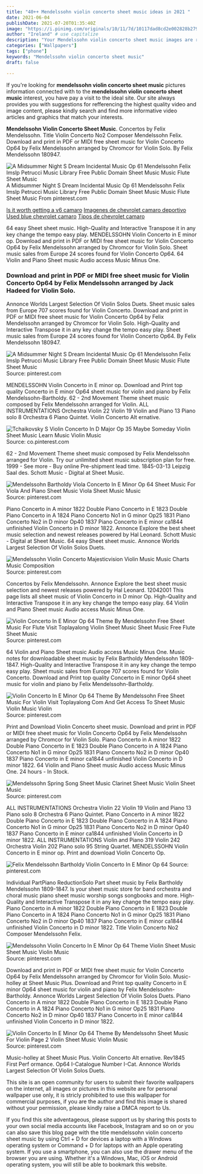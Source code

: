 ```yaml
---
title: "40++ Mendelssohn violin concerto sheet music ideas in 2021 "
date: 2021-06-04
publishDate: 2021-07-20T01:35:40Z
image: "https://i.pinimg.com/originals/10/11/7d/10117dad8cd2e002828b27951d6ff067.png"
author: "Ireland" # use capitalize
description: "Your Mendelssohn violin concerto sheet music images are ready in this website. Mendelssohn violin concerto sheet music are a topic that is being searched for and liked by netizens today. You can Download the Mendelssohn violin concerto sheet music files here. Download all free vectors."
categories: ["Wallpapers"]
tags: ["phone"]
keywords: "Mendelssohn violin concerto sheet music"
draft: false

---
```


If you're looking for **mendelssohn violin concerto sheet music** pictures information connected with to the **mendelssohn violin concerto sheet music** interest, you have pay a visit to the ideal  site.  Our site always  provides you with  suggestions  for refferencing  the highest  quality video and image  content, please kindly search and find more informative video articles and graphics  that match your interests.

**Mendelssohn Violin Concerto Sheet Music**. Concertos by Felix Mendelssohn. Title Violin Concerto No2 Composer Mendelssohn Felix. Download and print in PDF or MIDI free sheet music for Violin Concerto Op64 by Felix Mendelssohn arranged by Chromcor for Violin Solo. By Felix Mendelssohn 180947.

![A Midsummer Night S Dream Incidental Music Op 61 Mendelssohn Felix Imslp Petrucci Music Library Free Public Domain Sheet Music Music Flute Sheet Music](https://i.pinimg.com/originals/30/22/c1/3022c110ddc42bd8650b0a7909a979df.png "A Midsummer Night S Dream Incidental Music Op 61 Mendelssohn Felix Imslp Petrucci Music Library Free Public Domain Sheet Music Music Flute Sheet Music")
A Midsummer Night S Dream Incidental Music Op 61 Mendelssohn Felix Imslp Petrucci Music Library Free Public Domain Sheet Music Music Flute Sheet Music From pinterest.com

[Is it worth getting a v6 camaro](/is-it-worth-getting-a-v6-camaro/)
[Imagenes de chevrolet camaro deportivo](/imagenes-de-chevrolet-camaro-deportivo/)
[Used blue chevrolet camaro](/used-blue-chevrolet-camaro/)
[Tipos de chevrolet camaro](/tipos-de-chevrolet-camaro/)

64 easy Sheet sheet music. High-Quality and Interactive Transpose it in any key change the tempo easy play. MENDELSSOHN Violin Concerto in E minor op. Download and print in PDF or MIDI free sheet music for Violin Concerto Op64 by Felix Mendelssohn arranged by Chromcor for Violin Solo. Sheet music sales from Europe 24 scores found for Violin Concerto Op64. 64 Violin and Piano Sheet music Audio access Music Minus One.

### Download and print in PDF or MIDI free sheet music for Violin Concerto Op64 by Felix Mendelssohn arranged by Jack Hadeed for Violin Solo.

Annonce Worlds Largest Selection Of Violin Solos Duets. Sheet music sales from Europe 707 scores found for Violin Concerto. Download and print in PDF or MIDI free sheet music for Violin Concerto Op64 by Felix Mendelssohn arranged by Chromcor for Violin Solo. High-Quality and Interactive Transpose it in any key change the tempo easy play. Sheet music sales from Europe 24 scores found for Violin Concerto Op64. By Felix Mendelssohn 180947.


![A Midsummer Night S Dream Incidental Music Op 61 Mendelssohn Felix Imslp Petrucci Music Library Free Public Domain Sheet Music Music Flute Sheet Music](https://i.pinimg.com/originals/30/22/c1/3022c110ddc42bd8650b0a7909a979df.png "A Midsummer Night S Dream Incidental Music Op 61 Mendelssohn Felix Imslp Petrucci Music Library Free Public Domain Sheet Music Music Flute Sheet Music")
Source: pinterest.com

MENDELSSOHN Violin Concerto in E minor op. Download and Print top quality Concerto in E minor Op64 sheet music for violin and piano by Felix Mendelssohn-Bartholdy. 62 - 2nd Movement Theme sheet music composed by Felix Mendelssohn arranged for Violin. ALL INSTRUMENTATIONS Orchestra Violin 22 Violin 19 Violin and Piano 13 Piano solo 8 Orchestra 6 Piano Quintet. Violin Concerto Alt ernative.

![Tchaikovsky S Violin Concerto In D Major Op 35 Maybe Someday Violin Sheet Music Learn Music Violin Music](https://i.pinimg.com/originals/ca/97/6a/ca976ac5a91d974f3cfb0e9cbbcc6d40.png "Tchaikovsky S Violin Concerto In D Major Op 35 Maybe Someday Violin Sheet Music Learn Music Violin Music")
Source: co.pinterest.com

62 - 2nd Movement Theme sheet music composed by Felix Mendelssohn arranged for Violin. Try our unlimited sheet music subscription plan for free. 1999 - See more - Buy online Pre-shipment lead time. 1845-03-13 Leipzig Saal des. Schott Music - Digital at Sheet Music.

![Mendelssohn Bartholdy Viola Concerto In E Minor Op 64 Sheet Music For Viola And Piano Sheet Music Viola Sheet Music Music](https://i.pinimg.com/originals/06/6c/02/066c02e73e362ffb1d971cfc0b73c861.gif "Mendelssohn Bartholdy Viola Concerto In E Minor Op 64 Sheet Music For Viola And Piano Sheet Music Viola Sheet Music Music")
Source: pinterest.com

Piano Concerto in A minor 1822 Double Piano Concerto in E 1823 Double Piano Concerto in A 1824 Piano Concerto No1 in G minor Op25 1831 Piano Concerto No2 in D minor Op40 1837 Piano Concerto in E minor ca1844 unfinished Violin Concerto in D minor 1822. Annonce Explore the best sheet music selection and newest releases powered by Hal Leonard. Schott Music - Digital at Sheet Music. 64 easy Sheet sheet music. Annonce Worlds Largest Selection Of Violin Solos Duets.

![Mendelssohn Violin Concerto Majesticvision Violin Music Music Charts Music Composition](https://i.pinimg.com/originals/65/a8/46/65a846a398ecd5331e9e62fe8f78de00.jpg "Mendelssohn Violin Concerto Majesticvision Violin Music Music Charts Music Composition")
Source: pinterest.com

Concertos by Felix Mendelssohn. Annonce Explore the best sheet music selection and newest releases powered by Hal Leonard. 12042001 This page lists all sheet music of Violin Concerto in D minor Op. High-Quality and Interactive Transpose it in any key change the tempo easy play. 64 Violin and Piano Sheet music Audio access Music Minus One.

![Violin Concerto In E Minor Op 64 Theme By Mendelssohn Free Sheet Music For Flute Visit Toplayalong Violin Sheet Music Sheet Music Free Flute Sheet Music](https://i.pinimg.com/originals/bc/85/6a/bc856ac556054dae6d49999f959e960b.png "Violin Concerto In E Minor Op 64 Theme By Mendelssohn Free Sheet Music For Flute Visit Toplayalong Violin Sheet Music Sheet Music Free Flute Sheet Music")
Source: pinterest.com

64 Violin and Piano Sheet music Audio access Music Minus One. Music notes for downloadable sheet music by Felix Bartholdy Mendelssohn 1809-1847. High-Quality and Interactive Transpose it in any key change the tempo easy play. Sheet music sales from Europe 707 scores found for Violin Concerto. Download and Print top quality Concerto in E minor Op64 sheet music for violin and piano by Felix Mendelssohn-Bartholdy.

![Violin Concerto In E Minor Op 64 Theme By Mendelssohn Free Sheet Music For Violin Visit Toplayalong Com And Get Access To Sheet Music Violin Music Violin](https://i.pinimg.com/474x/f1/e4/fe/f1e4fee98c79bd428ed6e70bc24ff1e7.jpg "Violin Concerto In E Minor Op 64 Theme By Mendelssohn Free Sheet Music For Violin Visit Toplayalong Com And Get Access To Sheet Music Violin Music Violin")
Source: pinterest.com

Print and Download Violin Concerto sheet music. Download and print in PDF or MIDI free sheet music for Violin Concerto Op64 by Felix Mendelssohn arranged by Chromcor for Violin Solo. Piano Concerto in A minor 1822 Double Piano Concerto in E 1823 Double Piano Concerto in A 1824 Piano Concerto No1 in G minor Op25 1831 Piano Concerto No2 in D minor Op40 1837 Piano Concerto in E minor ca1844 unfinished Violin Concerto in D minor 1822. 64 Violin and Piano Sheet music Audio access Music Minus One. 24 hours - In Stock.

![Mendelssohn Spring Song Sheet Music Clarinet Sheet Music Violin Sheet Music](https://i.pinimg.com/originals/8f/38/44/8f38449b3095ca8d15cd67b6cdefd3db.png "Mendelssohn Spring Song Sheet Music Clarinet Sheet Music Violin Sheet Music")
Source: pinterest.com

ALL INSTRUMENTATIONS Orchestra Violin 22 Violin 19 Violin and Piano 13 Piano solo 8 Orchestra 6 Piano Quintet. Piano Concerto in A minor 1822 Double Piano Concerto in E 1823 Double Piano Concerto in A 1824 Piano Concerto No1 in G minor Op25 1831 Piano Concerto No2 in D minor Op40 1837 Piano Concerto in E minor ca1844 unfinished Violin Concerto in D minor 1822. ALL INSTRUMENTATIONS Violin and Piano 319 Violin 242 Orchestra Violin 202 Piano solo 95 String Quartet. MENDELSSOHN Violin Concerto in E minor op. Print and download Violin Concerto Op.

![Felix Mendelssohn Bartholdy Violin Concerto In E Minor Op 64](https://i.pinimg.com/564x/84/47/5e/84475edf70157b4dc6c52570a171a5e0.jpg "Felix Mendelssohn Bartholdy Violin Concerto In E Minor Op 64")
Source: pinterest.com

Individual PartPiano ReductionSolo Part sheet music by Felix Bartholdy Mendelssohn 1809-1847. Is your sheet music store for band orchestra and choral music piano sheet music worship songs songbooks and more. High-Quality and Interactive Transpose it in any key change the tempo easy play. Piano Concerto in A minor 1822 Double Piano Concerto in E 1823 Double Piano Concerto in A 1824 Piano Concerto No1 in G minor Op25 1831 Piano Concerto No2 in D minor Op40 1837 Piano Concerto in E minor ca1844 unfinished Violin Concerto in D minor 1822. Title Violin Concerto No2 Composer Mendelssohn Felix.

![Mendelssohn Violin Concerto In E Minor Op 64 Theme Violin Sheet Music Sheet Music Violin Music](https://i.pinimg.com/originals/cb/1d/cd/cb1dcd7251a02f8a3142b8d3768e3443.png "Mendelssohn Violin Concerto In E Minor Op 64 Theme Violin Sheet Music Sheet Music Violin Music")
Source: pinterest.com

Download and print in PDF or MIDI free sheet music for Violin Concerto Op64 by Felix Mendelssohn arranged by Chromcor for Violin Solo. Music-holley at Sheet Music Plus. Download and Print top quality Concerto in E minor Op64 sheet music for violin and piano by Felix Mendelssohn-Bartholdy. Annonce Worlds Largest Selection Of Violin Solos Duets. Piano Concerto in A minor 1822 Double Piano Concerto in E 1823 Double Piano Concerto in A 1824 Piano Concerto No1 in G minor Op25 1831 Piano Concerto No2 in D minor Op40 1837 Piano Concerto in E minor ca1844 unfinished Violin Concerto in D minor 1822.

![Violin Concerto In E Minor Op 64 Theme By Mendelssohn Sheet Music For Violin Page 2 Violin Sheet Music Violin Music](https://i.pinimg.com/originals/10/11/7d/10117dad8cd2e002828b27951d6ff067.png "Violin Concerto In E Minor Op 64 Theme By Mendelssohn Sheet Music For Violin Page 2 Violin Sheet Music Violin Music")
Source: pinterest.com

Music-holley at Sheet Music Plus. Violin Concerto Alt ernative. Rev1845 First Perf ormance. Op64 I-Catalogue Number I-Cat. Annonce Worlds Largest Selection Of Violin Solos Duets.

This site is an open community for users to submit their favorite wallpapers on the internet, all images or pictures in this website are for personal wallpaper use only, it is stricly prohibited to use this wallpaper for commercial purposes, if you are the author and find this image is shared without your permission, please kindly raise a DMCA report to Us.

If you find this site adventageous, please support us by sharing this posts to your own social media accounts like Facebook, Instagram and so on or you can also save this blog page with the title mendelssohn violin concerto sheet music by using Ctrl + D for devices a laptop with a Windows operating system or Command + D for laptops with an Apple operating system. If you use a smartphone, you can also use the drawer menu of the browser you are using. Whether it's a Windows, Mac, iOS or Android operating system, you will still be able to bookmark this website.
